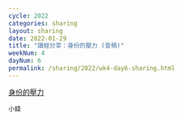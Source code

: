 ```yaml
---
cycle: 2022
categories: sharing
layout: sharing
date: 2022-01-29
title: "讀經分享：身份的壓力 (音頻)"
weekNum: 4
dayNum: 6
permalink: /sharing/2022/wk4-day6-sharing.html
---
```


[身份的壓力](https://eccseattle.github.io/media/sharing/2022/wk004/2022-01-29-bin.m4a)

`小錢`
